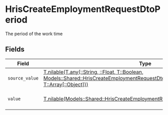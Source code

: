 # HrisCreateEmploymentRequestDtoPeriod

The period of the work time


## Fields

| Field                                                                                                                                                                                                                  | Type                                                                                                                                                                                                                   | Required                                                                                                                                                                                                               | Description                                                                                                                                                                                                            | Example                                                                                                                                                                                                                |
| ---------------------------------------------------------------------------------------------------------------------------------------------------------------------------------------------------------------------- | ---------------------------------------------------------------------------------------------------------------------------------------------------------------------------------------------------------------------- | ---------------------------------------------------------------------------------------------------------------------------------------------------------------------------------------------------------------------- | ---------------------------------------------------------------------------------------------------------------------------------------------------------------------------------------------------------------------- | ---------------------------------------------------------------------------------------------------------------------------------------------------------------------------------------------------------------------- |
| `source_value`                                                                                                                                                                                                         | [T.nilable(T.any(::String, ::Float, T::Boolean, Models::Shared::HrisCreateEmploymentRequestDtoSchemasWorkTime4, T::Array[::Object]))](../../models/shared/hriscreateemploymentrequestdtoschemasworktimesourcevalue.md) | :heavy_minus_sign:                                                                                                                                                                                                     | N/A                                                                                                                                                                                                                    |                                                                                                                                                                                                                        |
| `value`                                                                                                                                                                                                                | [T.nilable(Models::Shared::HrisCreateEmploymentRequestDtoSchemasWorkTimeValue)](../../models/shared/hriscreateemploymentrequestdtoschemasworktimevalue.md)                                                             | :heavy_minus_sign:                                                                                                                                                                                                     | The unified value for the period.                                                                                                                                                                                      | month                                                                                                                                                                                                                  |